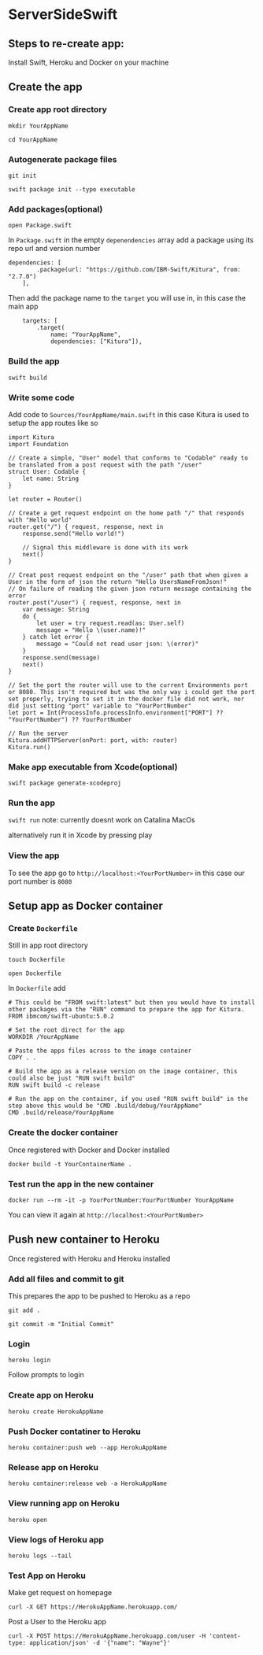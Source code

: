 # ServerSideSwift

## Steps to re-create app: 

Install Swift, Heroku and Docker on your machine

## Create the app

### Create app root directory
`mkdir YourAppName`

`cd YourAppName`

### Autogenerate package files
`git init`

`swift package init --type executable`

### Add packages(optional)
`open Package.swift`

In `Package.swift` in the empty `depenendencies` array add a package using its repo url and version number

```
dependencies: [
        .package(url: "https://github.com/IBM-Swift/Kitura", from: "2.7.0")
    ],
```

Then add the package name to the `target` you will use in, in this case the main app

```
    targets: [
        .target(
            name: "YourAppName",
            dependencies: ["Kitura"]),
```

### Build the app
`swift build`

### Write some code

Add code to `Sources/YourAppName/main.swift` in this case Kitura is used to setup the app routes like so

```
import Kitura
import Foundation

// Create a simple, "User" model that conforms to "Codable" ready to be translated from a post request with the path "/user"
struct User: Codable {
    let name: String
}

let router = Router()

// Create a get request endpoint on the home path "/" that responds with "Hello world"
router.get("/") { request, response, next in
    response.send("Hello world!")

    // Signal this middleware is done with its work
    next()
}

// Creat post request endpoint on the "/user" path that when given a User in the form of json the return "Hello UsersNameFromJson!"
// On failure of reading the given json return message containing the error 
router.post("/user") { request, response, next in
    var message: String
    do {
        let user = try request.read(as: User.self)
        message = "Hello \(user.name)!"
    } catch let error {
        message = "Could not read user json: \(error)"
    }
    response.send(message)
    next()
}

// Set the port the router will use to the current Environments port or 8080. This isn't required but was the only way i could get the port set properly, trying to set it in the docker file did not work, nor did just setting "port" variable to "YourPortNumber"
let port = Int(ProcessInfo.processInfo.environment["PORT"] ?? "YourPortNumber") ?? YourPortNumber

// Run the server
Kitura.addHTTPServer(onPort: port, with: router)
Kitura.run()
```

### Make app executable from Xcode(optional)
`swift package generate-xcodeproj`

### Run the app
`swift run` note: currently doesnt work on Catalina MacOs

alternatively run it in Xcode by pressing play

### View the app
To see the app go to `http://localhost:<YourPortNumber>` in this case our port number is `8080`

## Setup app as Docker container

### Create `Dockerfile`
Still in app root directory

`touch Dockerfile`

`open Dockerfile`

In `Dockerfile` add
```
# This could be "FROM swift:latest" but then you would have to install other packages via the "RUN" command to prepare the app for Kitura. 
FROM ibmcom/swift-ubuntu:5.0.2

# Set the root direct for the app
WORKDIR /YourAppName

# Paste the apps files across to the image container
COPY . .

# Build the app as a release version on the image container, this could also be just "RUN swift build"
RUN swift build -c release

# Run the app on the container, if you used "RUN swift build" in the step above this would be "CMD .build/debug/YourAppName"
CMD .build/release/YourAppName
```

### Create the docker container
Once registered with Docker and Docker installed 

`docker build -t YourContainerName .`

### Test run the app in the new container
`docker run --rm -it -p YourPortNumber:YourPortNumber YourAppName`

You can view it again at `http://localhost:<YourPortNumber>` 

## Push new container to Heroku
Once registered with Heroku and Heroku installed

### Add all files and commit to git
This prepares the app to be pushed to Heroku as a repo

`git add .`

`git commit -m "Initial Commit"`

### Login
`heroku login`

Follow prompts to login

### Create app on Heroku
`heroku create HerokuAppName`

### Push Docker contatiner to Heroku
`heroku container:push web --app HerokuAppName`

### Release app on Heroku
`heroku container:release web -a HerokuAppName`

### View running app on Heroku
`heroku open`

### View logs of Heroku app 
`heroku logs --tail`

###  Test App on Heroku
Make get request on homepage

`curl -X GET https://HerokuAppName.herokuapp.com/`

Post a User to the Heroku app

`curl -X POST https://HerokuAppName.herokuapp.com/user -H 'content-type: application/json' -d '{"name": "Wayne"}'`


